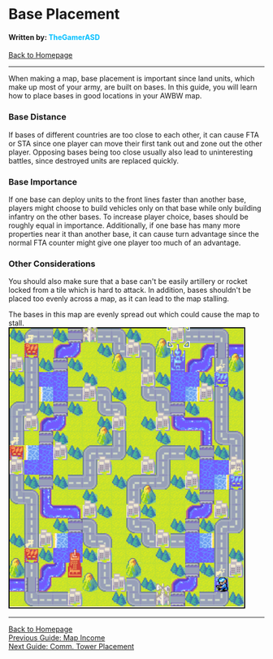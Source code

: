 # Base Placement
#### Written by: <span style="color:deepskyblue">TheGamerASD</span>
[Back to Homepage](..\index.html#content)

___

When making a map, base placement is important since land units, which make up most of your army, are built on bases. In this guide, you will learn how
to place bases in good locations in your AWBW map.

### Base Distance

If bases of different countries are too close to each other, it can cause FTA or STA since one player can move their first tank out and zone out the other player. Opposing bases being too close usually also lead to uninteresting battles, since destroyed units are replaced quickly.

### Base Importance

If one base can deploy units to the front lines faster than another base, players might choose to build vehicles only on that base while only building infantry on the other bases.
To increase player choice, bases should be roughly equal in importance. Additionally, if one base has many more properties near it than another base, it can cause turn advantage since the normal FTA counter might give one player too much of an advantage.

### Other Considerations

You should also make sure that a base can't be easily artillery or rocket locked from a tile which is hard to attack. In addition, bases shouldn't be placed too evenly across a map, as it can lead to the map stalling.

The bases in this map are evenly spread out which could cause the map to stall.<br>
![](..\images\even.png)

___

[Back to Homepage](..\index.html#content)<br>
[Previous Guide: Map Income](map_income.md#content)<br>
[Next Guide: Comm. Tower Placement](comm_tower_placement.md#content)